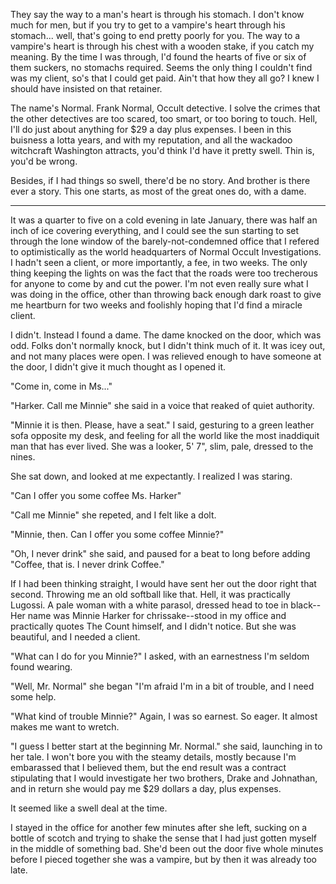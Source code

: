 They say the way to a man's heart is through his stomach. I don't know much for men, but if you try to get to a vampire's heart through his stomach... well, that's going to end pretty poorly for you. The way to a vampire's heart is through his chest with a wooden stake, if you catch my meaning. By the time I was through, I'd found the hearts of five or six of them suckers, no stomachs required. Seems the only thing I couldn't find was my client, so's that I could get paid. Ain't that how they all go? I knew I should have insisted on that retainer. 

The name's Normal. Frank Normal, Occult detective. I solve the crimes that the other detectives are too scared, too smart, or too boring to touch. Hell, I'll do just about anything for $29 a day plus expenses. I been in this buisness a lotta years, and with my reputation, and all the wackadoo witchcraft Washington attracts, you'd think I'd have it pretty swell. Thin is, you'd be wrong. 

Besides, if I had things so swell, there'd be no story. And brother is there ever a story. This one starts, as most of the great ones do, with a dame.

---

It was a quarter to five on a cold evening in late January, there was half an inch of ice covering everything, and I could see the sun starting to set through the lone window of the barely-not-condemned office that I refered to optimistically as the world headquarters of Normal Occult Investigations. I hadn't seen a client, or more importantly, a fee, in two weeks. The only thing keeping the lights on was the fact that the roads were too trecherous for anyone to come by and cut the power. I'm not even really sure what I was doing in the office, other than throwing back enough dark roast to give me heartburn for two weeks and foolishly hoping that I'd find a miracle client. 

I didn't. Instead I found a dame. The dame knocked on the door, which was odd. Folks don't normally knock, but I didn't think much of it. It was icey out, and not many places were open. I was relieved enough to have someone at the door, I didn't give it much thought as I opened it. 

"Come in, come in Ms..." 

"Harker. Call me Minnie" she said in a voice that reaked of quiet authority. 

"Minnie it is then. Please, have a seat." I said, gesturing to a green leather sofa opposite my desk, and feeling for all the world like the most inaddiquit man that has ever lived. She was a looker, 5' 7", slim, pale, dressed to the nines. 

She sat down, and looked at me expectantly. I realized I was staring. 

"Can I offer you some coffee Ms. Harker" 

"Call me Minnie" she repeted, and I felt like a dolt. 

"Minnie, then. Can I offer you some coffee Minnie?" 

"Oh, I never drink" she said, and paused for a beat to long before adding "Coffee, that is. I never drink Coffee." 

If I had been thinking straight, I would have sent her out the door right that second. Throwing me an old softball like that. Hell, it was practically Lugossi. A pale woman with a white parasol, dressed head to toe in black--Her name was Minnie Harker for chrissake--stood in my office and practically quotes The Count himself, and I didn't notice. But she was beautiful, and I needed a client. 

"What can I do for you Minnie?" I asked, with an earnestness I'm seldom found wearing. 

"Well, Mr. Normal" she began "I'm afraid I'm in a bit of trouble, and I need some help. 

"What kind of trouble Minnie?" Again, I was so earnest. So eager. It almost makes me want to wretch. 

"I guess I better start at the beginning Mr. Normal." she said, launching in to her tale. I won't bore you with the steamy details, mostly because I'm embarassed that I believed them, but the end result was a contract stipulating that I would investigate her two brothers, Drake and Johnathan, and in return she would pay me $29 dollars a day, plus expenses. 

It seemed like a swell deal at the time. 

I stayed in the office for another few minutes after she left, sucking on a bottle of scotch and trying to shake the sense that I had just gotten myself in the middle of something bad. She'd been out the door five whole minutes before I pieced together she was a vampire, but by then it was already too late. 